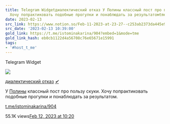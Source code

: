 ```yaml
---
title: Telegram Widgetдиалектический отказ У Полины классный пост про пользу скуки
  Хочу попрактиковать подобные прогулки и понаблюдать за результатомtmeistom
date: 2023-02-13
src_link: https://www.notion.so/Feb-11-2023-at-23-27--c253ab2373da445e9a4710e921ecdef0
src_date: '2023-02-13 10:39:00'
gold_link: https://t.me/istominakarina/904?embed=1&mode=tme
gold_link_hash: eb0cb1122d4a56708c76e65671e15991
tags:
- '#host_t_me'
---
```






Telegram Widget




















[*![](https://cdn1.cdn-telegram.org/file/DY_ellIEcV52PN6xNNZUvgANLVZWyYpvthLYi23ID_PpHaDfxmg_lwyY4bCHRxRdHjgVTADCpufewYMZBtMkFldvWl-OmGlMYBJi7ezbSAMliZa9h3e_SX3boD4u01uGAKO3HbIQPLOoW0YyC8viZhD-1Gx4OEu1ivo_Sud6sgHdMlBSx2TgFDgoHYK4GZL4wPENsVs-N_gL7T-7atPlTedLo6cogAvWnG-oLfoiEo7-95BKZ1ML4fL9qMUnKi58SyfC0XxeAlHvGPs1BCY8ZR8N76brphIcxliaPqA7Kw1PGsEpkstuxfxyiVjayeu5f1pPXjNa21VR-x5exBx_-Q.jpg)*](https://t.me/istominakarina)



[диалектический отказ](https://t.me/istominakarina) [*✔*](https://t.me/istominakarina)







У [Полины](https://t.me/learnpsy) классный пост про пользу скуки. Хочу попрактиковать подобные прогулки и понаблюдать за результатом.

[t.me/istominakarina/904](https://t.me/istominakarina/904)

55.1K views[Feb 12, 2023 at 10:20](https://t.me/istominakarina/904)